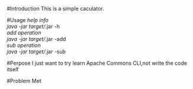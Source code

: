 #Introduction
  This is a simple caculator.

#Usage
  *help info  
    java -jar target/*.jar -h  
  *add operation  
    java -jar target/*.jar -add <parameter1> <parameter2>  
  *sub operation  
    java -jar target/*.jar -sub <parameter1> <parameter2>

#Perpose
  I just want to try learn Apache Commons CLI,not write the code itself

#Problem Met
 
